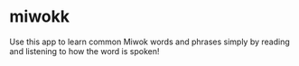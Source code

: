 # miwokk
Use this app to learn common Miwok words and phrases simply by reading and listening to how the word is spoken!
